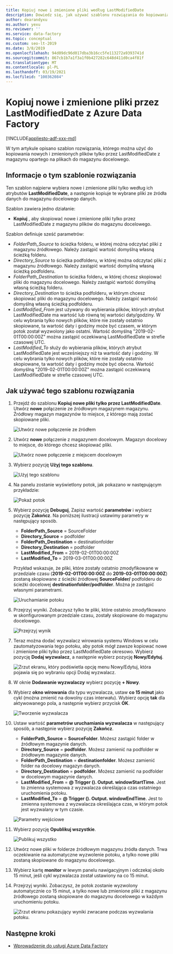```yaml
---
title: Kopiuj nowe i zmienione pliki według LastModifiedDate
description: Dowiedz się, jak używać szablonu rozwiązania do kopiowania nowych i zmienionych plików przez LastModifiedDate przy użyciu Azure Data Factory.
author: dearandyxu
ms.author: yexu
ms.reviewer: ''
ms.service: data-factory
ms.topic: conceptual
ms.custom: seo-lt-2019
ms.date: 3/8/2019
ms.openlocfilehash: 94d09dc96d017dba3b16cc5fe113272a9393741d
ms.sourcegitcommit: 867cb1b7a1f3a1f0b427282c648d411d0ca4f81f
ms.translationtype: MT
ms.contentlocale: pl-PL
ms.lasthandoff: 03/19/2021
ms.locfileid: "100362084"
---
```

# <a name="copy-new-and-changed-files-by-lastmodifieddate-with-azure-data-factory"></a>Kopiuj nowe i zmienione pliki przez LastModifiedDate z Azure Data Factory

[!INCLUDE[appliesto-adf-xxx-md](includes/appliesto-adf-xxx-md.md)]

W tym artykule opisano szablon rozwiązania, którego można użyć do kopiowania nowych i zmienionych plików tylko przez LastModifiedDate z magazynu opartego na plikach do magazynu docelowego. 

## <a name="about-this-solution-template"></a>Informacje o tym szablonie rozwiązania

Ten szablon najpierw wybiera nowe i zmienione pliki tylko według ich atrybutów **LastModifiedDate**, a następnie kopiuje te wybrane pliki ze źródła danych do magazynu docelowego danych.

Szablon zawiera jedno działanie:
- **Kopiuj** , aby skopiować nowe i zmienione pliki tylko przez LastModifiedDate z magazynu plików do magazynu docelowego.

Szablon definiuje sześć parametrów:
-  *FolderPath_Source* to ścieżka folderu, w której można odczytać pliki z magazynu źródłowego. Należy zastąpić wartość domyślną własną ścieżką folderu.
-  *Directory_Source* to ścieżka podfolderu, w której można odczytać pliki z magazynu źródłowego. Należy zastąpić wartość domyślną własną ścieżką podfolderu.
-  *FolderPath_Destination* to ścieżka folderu, w której chcesz skopiować pliki do magazynu docelowego. Należy zastąpić wartość domyślną własną ścieżką folderu.
-  *Directory_Destination* to ścieżka podfolderu, w którym chcesz skopiować pliki do magazynu docelowego. Należy zastąpić wartość domyślną własną ścieżką podfolderu.
-  *LastModified_From* jest używany do wybierania plików, których atrybut LastModifiedDate ma wartość lub równą tej wartości daty/godziny.  W celu wybrania tylko nowych plików, które nie zostały ostatnio skopiowane, ta wartość daty i godziny może być czasem, w którym potok został wyzwolony jako ostatni. Wartość domyślną "2019-02-01T00:00:00Z" można zastąpić oczekiwaną LastModifiedDate w strefie czasowej UTC. 
-  *LastModified_To* służy do wybierania plików, których atrybut LastModifiedDate jest wcześniejszy niż ta wartość daty i godziny. W celu wybrania tylko nowych plików, które nie zostały ostatnio skopiowane, ta wartość daty i godziny może być obecna.  Wartość domyślną "2019-02-01T00:00:00Z" można zastąpić oczekiwaną LastModifiedDate w strefie czasowej UTC. 

## <a name="how-to-use-this-solution-template"></a>Jak używać tego szablonu rozwiązania

1. Przejdź do szablonu **Kopiuj nowe pliki tylko przez LastModifiedDate**. Utwórz **nowe** połączenie ze źródłowym magazynem magazynu. Źródłowy magazyn magazynów to miejsce, z którego mają zostać skopiowane pliki.

    ![Utwórz nowe połączenie ze źródłem](media/solution-template-copy-new-files-lastmodifieddate/copy-new-files-lastmodifieddate1.png)
    
2. Utwórz **nowe** połączenie z magazynem docelowym. Magazyn docelowy to miejsce, do którego chcesz skopiować pliki. 

    ![Utwórz nowe połączenie z miejscem docelowym](media/solution-template-copy-new-files-lastmodifieddate/copy-new-files-lastmodifieddate3.png)

3. Wybierz pozycję **Użyj tego szablonu**.

    ![Użyj tego szablonu](media/solution-template-copy-new-files-lastmodifieddate/copy-new-files-lastmodifieddate4.png)
    
4. Na panelu zostanie wyświetlony potok, jak pokazano w następującym przykładzie:

    ![Pokaż potok](media/solution-template-copy-new-files-lastmodifieddate/copy-new-files-lastmodifieddate5.png)

5. Wybierz pozycję **Debuguj**, Zapisz wartość **parametrów** i wybierz pozycję **Zakończ**.  Na poniższej ilustracji ustawimy parametry w następujący sposób.
   - **FolderPath_Source** = SourceFolder
   - **Directory_Source** = podfolder
   - **FolderPath_Destination** = destinationfolder
   - **Directory_Destination** = podfolder
   - **LastModified_From** = 2019-02-01T00:00:00Z
   - **LastModified_To** = 2019-03-01T00:00:00Z
    
    Przykład wskazuje, że pliki, które zostały ostatnio zmodyfikowane w przedziale czasu (**2019-02-01T00:00:00Z** do **2019-03-01T00:00:00Z**) zostaną skopiowane z ścieżki źródłowej **SourceFolder/** podfolderu do ścieżki docelowej **destinationfolder/podfolder**.  Można je zastąpić własnymi parametrami.

    ![Uruchamianie potoku](media/solution-template-copy-new-files-lastmodifieddate/copy-new-files-lastmodifieddate6.png)

6. Przejrzyj wyniki. Zobaczysz tylko te pliki, które ostatnio zmodyfikowano w skonfigurowanym przedziale czasu, zostały skopiowane do magazynu docelowego.

    ![Przejrzyj wynik](media/solution-template-copy-new-files-lastmodifieddate/copy-new-files-lastmodifieddate7.png)
    
7. Teraz można dodać wyzwalacz wirowania systemu Windows w celu zautomatyzowania tego potoku, aby potok mógł zawsze kopiować nowe i zmienione pliki tylko przez LastModifiedDate okresowo.  Wybierz pozycję **Dodaj wyzwalacz**, a następnie wybierz pozycję **Nowy/Edytuj**.

    ![Zrzut ekranu, który podświetla opcję menu Nowy/Edytuj, która pojawia się po wybraniu opcji Dodaj wyzwalacz.](media/solution-template-copy-new-files-lastmodifieddate/copy-new-files-lastmodifieddate8.png)
    
8. W oknie **Dodawanie wyzwalaczy** wybierz pozycję **+ Nowy**.

9. Wybierz **okno wirowania** dla typu wyzwalacza, ustaw **co 15 minut** jako cykl (można zmienić na dowolny czas interwału). Wybierz opcję **tak** dla aktywowanego pola, a następnie wybierz przycisk **OK**.

    ![Tworzenie wyzwalacza](media/solution-template-copy-new-files-lastmodifieddate/copy-new-files-lastmodifieddate10.png)    
    
10. Ustaw wartość **parametrów uruchamiania wyzwalacza** w następujący sposób, a następnie wybierz pozycję **Zakończ**.
    - **FolderPath_Source**  =  **SourceFolder**.  Możesz zastąpić folder w źródłowym magazynie danych.
    - **Directory_Source**  =  **podfolder**.  Możesz zamienić na podfolder w źródłowym magazynie danych.
    - **FolderPath_Destination**  =  **destinationfolder**.  Możesz zamienić folder na docelowy magazyn danych.
    - **Directory_Destination**  =  **podfolder**.  Możesz zamienić na podfolder w docelowym magazynie danych.
    - **LastModified_From**  =   **\@ Trigger (). Output. windowStartTime**.  Jest to zmienna systemowa z wyzwalacza określająca czas ostatniego uruchomienia potoku.
    - **LastModified_To**  =  **\@ Trigger (). Output. windowEndTime**.  Jest to zmienna systemowa z wyzwalacza określająca czas, w którym potok jest wyzwalany w tym czasie.
    
    ![Parametry wejściowe](media/solution-template-copy-new-files-lastmodifieddate/copy-new-files-lastmodifieddate11.png)
    
11. Wybierz pozycję **Opublikuj wszystkie**.
    
    ![Publikuj wszystko](media/solution-template-copy-new-files-lastmodifieddate/copy-new-files-lastmodifieddate12.png)

12. Utwórz nowe pliki w folderze źródłowym magazynu źródła danych.  Trwa oczekiwanie na automatyczne wyzwolenie potoku, a tylko nowe pliki zostaną skopiowane do magazynu docelowego.

13. Wybierz kartę **monitor** w lewym panelu nawigacyjnym i odczekaj około 15 minut, jeśli cykl wyzwalacza został ustawiony na co 15 minut. 

14. Przejrzyj wyniki. Zobaczysz, że potok zostanie wyzwolony automatycznie co 15 minut, a tylko nowe lub zmienione pliki z magazynu źródłowego zostaną skopiowane do magazynu docelowego w każdym uruchomieniu potoku.

    ![Zrzut ekranu pokazujący wyniki zwracane podczas wyzwalania potoku.](media/solution-template-copy-new-files-lastmodifieddate/copy-new-files-lastmodifieddate15.png)
    
## <a name="next-steps"></a>Następne kroki

- [Wprowadzenie do usługi Azure Data Factory](introduction.md)
